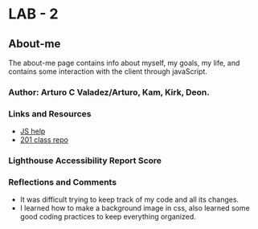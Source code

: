 # LAB - 2

## About-me

The about-me page contains info about myself, my goals, my life, and contains some interaction with the client through javaScript.

### Author: Arturo C Valadez/Arturo, Kam, Kirk, Deon.

### Links and Resources

* [JS help](https://www.w3schools.com/js/js_variables.asp)
* [201 class repo](https://github.com/codefellows/seattle-code-201d95/tree/main/class-02)

### Lighthouse Accessibility Report Score

[](img/Lighthouseclass2.png)

### Reflections and Comments

* It was difficult trying to keep track of my code and all its changes.
* I learned how to make a background image in css, also learned some good coding practices to keep everything organized.